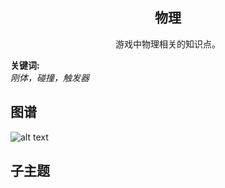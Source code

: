 <h2 align="center">物理</h2>
<p align="center">游戏中物理相关的知识点。</p>

**关键词:**<br/>
*刚体，碰撞，触发器*

## 图谱
![alt text](https://github.com/gonglei007/GameDevMind/blob/main/exports/1.1.2.物理.png?raw=true)

## 子主题
